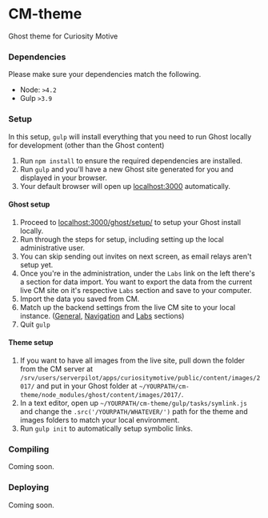 # CM-theme
Ghost theme for Curiosity Motive

### Dependencies

Please make sure your dependencies match the following.

- Node: `>4.2`
- Gulp `>3.9`

### Setup

In this setup, `gulp` will install everything that you need to run Ghost locally for development (other than the Ghost content)

1. Run `npm install` to ensure the required dependencies are installed.
2. Run `gulp` and you'll have a new Ghost site generated for you and displayed in your browser.
3. Your default browser will open up [localhost:3000](http://localhost:3000/) automatically.


#### Ghost setup

1. Proceed to [localhost:3000/ghost/setup/](http://localhost:3000/ghost/setup/) to setup your Ghost install locally.
2. Run through the steps for setup, including setting up the local administrative user.
3. You can skip sending out invites on next screen, as email relays aren't setup yet.
4. Once you're in the administration, under the `Labs` link on the left there's a section for data import. You want to export the data from the current live CM site on it's respective `Labs` section and save to your computer.
5. Import the data you saved from CM.
6. Match up the backend settings from the live CM site to your local instance. ([General](http://localhost:3000/ghost/settings/general/), [Navigation](http://localhost:3000/ghost/settings/navigation/) and [Labs](http://localhost:3000/ghost/settings/labs/) sections)
7. Quit `gulp`

#### Theme setup

1. If you want to have all images from the live site, pull down the folder from the CM server at `/srv/users/serverpilot/apps/curiositymotive/public/content/images/2017/` and put in your Ghost folder at `~/YOURPATH/cm-theme/node_modules/ghost/content/images/2017/`.
2. In a text editor, open up `~/YOURPATH/cm-theme/gulp/tasks/symlink.js` and change the `.src('/YOURPATH/WHATEVER/')` path for the theme and images folders to match your local environment.
3. Run `gulp init` to automatically setup symbolic links.

### Compiling
Coming soon.

### Deploying
Coming soon.
